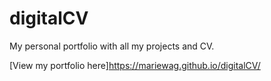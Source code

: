 # digitalCV

My personal portfolio with all my projects and CV.

[View my portfolio here]https://mariewag.github.io/digitalCV/
